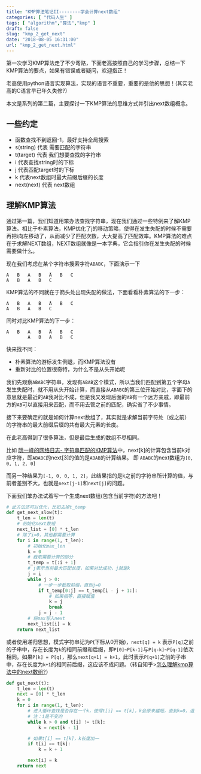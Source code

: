 ```yaml
---
title: "KMP算法笔记II--------学会计算next数组"
categories: [ "代码人生" ]
tags: [ "algorithm","算法","kmp" ]
draft: false
slug: "kmp_2_get_next"
date: "2018-08-05 16:31:00"
url: "kmp_2_get_next.html"
---
```


第一次学习KMP算法走了不少弯路，下面老高按照自己的学习步骤，总结一下KMP算法的要点，如果有错误或者疑问，欢迎指正！

老高使用python语言实现算法，实现的语言不重要，重要的是他的思想！(其实老高的C语言早已年久失修?)

本文是系列的第二篇，主要探讨一下KMP算法的思维方式并引出next数组概念。


<!--more-->


## 一些约定

 - 函数查找不到返回-1，最好支持全局搜索
 - s(string) 代表 需要匹配的字符串
 - t(target) 代表 我们想要查找的字符串
 - i 代表查找string时的下标
 - j 代表匹配target时的下标
 - k 代表next数组时最大前缀后缀的长度
 - next(next) 代表 next数组

## 理解KMP算法

通过第一篇，我们知道用笨办法查找字符串，现在我们通过一些特例来了解KMP算法。相比于朴素算法，KMP优化了j的移动策略，使得在发生失配的时候不需要再把i向左移动了，从而减少了匹配次数，大大提高了匹配效率。KMP算法的难点在于求解NEXT数组，NEXT数组就像是一本字典，它会指引你在发生失配的时候需要做什么。

现在我们考虑在某个字符串搜索字符`ABABC`，下面演示一下

```
A	B	A	B	Å	B	C
A	B	A	B	C
```

KMP算法的不同就在于箭头处出现失配的做法，下面看看朴素算法的下一步：

```
A	B	A	B	Å	B	C
A	B	A	B	C
```

同时对比KMP算法的下一步：

```
A	B	A	B	Å	B	C
 	 	A	B	A	B	C
```

快来找不同：

 - 朴素算法的游标发生倒退，而KMP算法没有
 - 重新对比的位置很奇特，为什么不是从头开始呢
 
我们先观察`ABABC`字符串，发现有`ABAB`这个模式，所以当我们匹配到第五个字母`A`发生失配时，就不用从头开始计算，而直接从`ABABC`的第三位开始对比，字面下的意思就是最近的`AB`我对比不成，但是我又发现后面的`AB`有一个远方亲戚，即最前方的`AB`可以直接用来匹配，而不用去管之前的匹配，确实省了不少事情。

接下来要确定的就是如何计算next数组了，其实就是求解当前字符处（或之前）的字符串的最大前缀后缀的共有最大元素的长度。

在此老高得到了很多算法，但是最后生成的数组不尽相同。

比如 [阮一峰的网络日志- 字符串匹配的KMP算法](http://www.ruanyifeng.com/blog/2013/05/Knuth%E2%80%93Morris%E2%80%93Pratt_algorithm.html)中，next[k]的计算包含当前k对应字符，即`ABABC`的next[3]的值的是`ABAB`的计算结果。
即 `ABABC`的next数组为`[0, 0, 1, 2, 0]`

而另一种结果为`[-1, 0, 0, 1, 2]`，此结果指的是k之前的字符串所计算的值，与前者差别不大，也就是`next[j-1]`和`next[j]`的问题。

下面我们笨办法试着写一个生成next数组(包含当前字符)的方法吧！

```python
# 此方法还可以优化，比如去掉t_temp
def get_next_slow(t):
    t_len = len(t)
    # 初始化next数组
    next_list = [0] * t_len
    # 除了i=0，其他都需要计算
    for i in range(1, t_len):
        # 初始化max_len
        k = 0
        # 截取需要计算的部分
        t_temp = t[:i + 1]
        # j表示当前最大匹配长度，如果对比成功，j就是k
        j = i
        while j > 0:
            # 一步一步截取前缀，直到j=0
            if t_temp[0:j] == t_temp[i - j + 1:]:
                # 如果相等，直接赋值
                k = j
                break
            j = j - 1
        # 将max写入next
        next_list[i] = k
    return next_list

```

或者使用递归思想，模式字符串记为`P`(下标从0开始)，`next[q] = k` 表示`P[q]`之前的子串中，存在长度为`k`的相同前缀和后缀，即`P[0]~P[k-1]`与`P[q-k]~P[q-1]`依次相同。如果`P[k] = P[q]`，那么`next[q+1] = k+1`，此时表示`P[q+1]`之前的子串中，存在长度为`k+1`的相同前后缀，这应该不成问题。（转自知乎>[怎么理解kmp算法中的next数组?](https://www.zhihu.com/question/21474082/answer/58767627)）

```python
def get_next(t):
    t_len = len(t)
    next = [0] * t_len
    k = 0
    for i in range(1, t_len):
        # 进入循环查找是否存在一个k，使得t[i] == t[k]，k会原来越短，直到k=0，退出循环
        # 注：i是不变的
        while k > 0 and t[i] != t[k]:
            k = next[k - 1]

        # 如果t[i] == t[k]，k长度加一
        if t[i] == t[k]:
            k = k + 1

        next[i] = k
    return next

```